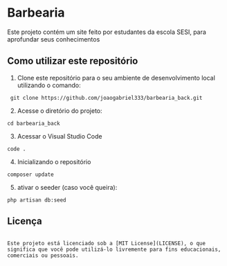 # Barbearia

Este projeto contém um site feito por estudantes da escola SESI, para aprofundar seus conhecimentos

## Como utilizar este repositório

1. Clone este repositório para o seu ambiente de desenvolvimento local utilizando o comando:
```
 git clone https://github.com/joaogabriel333/barbearia_back.git
 ```

2. Acesse o diretório do projeto:
```
cd barbearia_back
```

3. Acessar o Visual Studio Code
```
code .
```

4. Inicializando o repositório
```
composer update
```

5. ativar o seeder (caso você queira):
```
php artisan db:seed
```

## Licença
```

Este projeto está licenciado sob a [MIT License](LICENSE), o que significa que você pode utilizá-lo livremente para fins educacionais, comerciais ou pessoais.